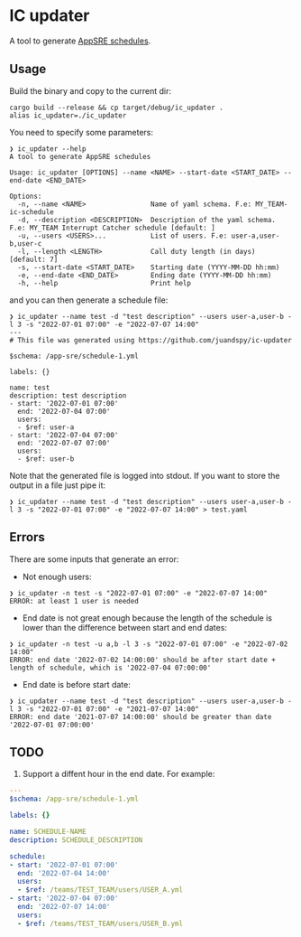 # IC updater

A tool to generate [AppSRE schedules](https://github.com/app-sre/qontract-schemas/blob/main/schemas/app-sre/schedule-1.yml).

## Usage

Build the binary and copy to the current dir:
```
cargo build --release && cp target/debug/ic_updater .
alias ic_updater=./ic_updater
```

You need to specify some parameters:

```
❯ ic_updater --help
A tool to generate AppSRE schedules

Usage: ic_updater [OPTIONS] --name <NAME> --start-date <START_DATE> --end-date <END_DATE>

Options:
  -n, --name <NAME>                Name of yaml schema. F.e: MY_TEAM-ic-schedule
  -d, --description <DESCRIPTION>  Description of the yaml schema. F.e: MY_TEAM Interrupt Catcher schedule [default: ]
  -u, --users <USERS>...           List of users. F.e: user-a,user-b,user-c
  -l, --length <LENGTH>            Call duty length (in days) [default: 7]
  -s, --start-date <START_DATE>    Starting date (YYYY-MM-DD hh:mm)
  -e, --end-date <END_DATE>        Ending date (YYYY-MM-DD hh:mm)
  -h, --help                       Print help
```

and you can then generate a schedule file:

```
❯ ic_updater --name test -d "test description" --users user-a,user-b -l 3 -s "2022-07-01 07:00" -e "2022-07-07 14:00"
---
# This file was generated using https://github.com/juandspy/ic-updater

$schema: /app-sre/schedule-1.yml

labels: {}

name: test
description: test description
- start: '2022-07-01 07:00'
  end: '2022-07-04 07:00'
  users:
  - $ref: user-a
- start: '2022-07-04 07:00'
  end: '2022-07-07 07:00'
  users:
  - $ref: user-b
```

Note that the generated file is logged into stdout. If you want to store the 
output in a file just pipe it: 

```
❯ ic_updater --name test -d "test description" --users user-a,user-b -l 3 -s "2022-07-01 07:00" -e "2022-07-07 14:00" > test.yaml
```

## Errors

There are some inputs that generate an error:

- Not enough users:
```
❯ ic_updater -n test -s "2022-07-01 07:00" -e "2022-07-07 14:00"
ERROR: at least 1 user is needed
```
- End date is not great enough because the length of the schedule is lower than the difference between start and end dates:
```
❯ ic_updater -n test -u a,b -l 3 -s "2022-07-01 07:00" -e "2022-07-02 14:00"
ERROR: end date '2022-07-02 14:00:00' should be after start date + length of schedule, which is '2022-07-04 07:00:00'
```
- End date is before start date:
```
❯ ic_updater --name test -d "test description" --users user-a,user-b -l 3 -s "2022-07-01 07:00" -e "2021-07-07 14:00"
ERROR: end date '2021-07-07 14:00:00' should be greater than date '2022-07-01 07:00:00'
```

##  TODO

1. Support a diffent hour in the end date. For example:
```yaml
---
$schema: /app-sre/schedule-1.yml

labels: {}

name: SCHEDULE-NAME
description: SCHEDULE_DESCRIPTION

schedule:
- start: '2022-07-01 07:00'
  end: '2022-07-04 14:00'
  users:
  - $ref: /teams/TEST_TEAM/users/USER_A.yml
- start: '2022-07-04 07:00'
  end: '2022-07-07 14:00'
  users:
  - $ref: /teams/TEST_TEAM/users/USER_B.yml
```